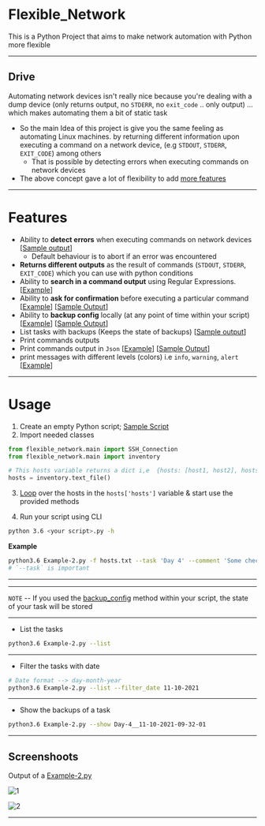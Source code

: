 # Flexible_Network

This is a Python Project that aims to make network automation with Python more flexible

---

## Drive

Automating network devices isn't really nice because you're dealing with a dump device (only returns output, no `STDERR`, no `exit_code` .. only output) ... which makes automating them a bit of static task

* So the main Idea of this project is give you the same feeling as automating Linux machines. by returning  different information upon executing a command on a network device, (e.g `STDOUT`, `STDERR`, `EXIT_CODE`) among others
  * That is possible by detecting errors when executing commands on network devices
* The above concept gave a lot of flexibility to add [more features](https://gitlab.com/eslam.gomaa1/flexible_network/-/blob/main/README.md#features)


---


# Features

* Ability to **detect errors** when executing commands on network devices [[Sample output](https://i.imgur.com/5taJkl2.png)]
    * Default behaviour is to abort if an error was encountered
* **Returns different outputs** as the result of commands (`STDOUT`, `STDERR`, `EXIT_CODE`) which you can use with python conditions
* Ability to **search in a command output** using Regular Expressions. [[Example](https://gitlab.com/eslam.gomaa1/flexible_network/-/blob/main/Example-2.py#L22)]
* Ability to **ask for confirmation** before executing a particular command [[Example](https://gitlab.com/eslam.gomaa1/flexible_network/-/blob/main/Example-2.py#L32)] [[Sample Output](https://i.imgur.com/331PPsy.png)]
* Ability to **backup config** locally (at any point of time within your script) [[Example](https://gitlab.com/eslam.gomaa1/flexible_network/-/blob/main/Example-2.py#L29)] [[Sample Output](https://i.imgur.com/8AS8d6a.png)]
* List tasks with backups (Keeps the state of backups) [[Sample output](https://i.imgur.com/sKiZogL.png)]
* Print commands outputs
* Print commands output in `Json` [[Example](https://gitlab.com/eslam.gomaa1/flexible_network/-/blob/main/Example-2.py#L28)] [[Sample Output](https://i.imgur.com/Dgeh4kQ.png)]
* print messages with different levels (colors) i.e  `info`, `warning`, `alert` [[Example](https://gitlab.com/eslam.gomaa1/flexible_network/-/blob/main/Example-2.py#L21)]



---


# Usage

1. Create an empty Python script; [Sample Script](https://gitlab.com/eslam.gomaa1/flexible_network/-/blob/main/Example-2.py#L1)
2. Import needed classes
```python
from flexible_network.main import SSH_Connection
from flexible_network.main import inventory

# This hosts variable returns a dict i,e  {hosts: [host1, host2], hosts_number: N}
hosts = inventory.text_file()
```
3. [Loop](https://gitlab.com/eslam.gomaa1/flexible_network/-/blob/main/Example-2.py#L14) over the hosts in the `hosts['hosts']` variable & start use the provided methods

4. Run your script using CLI
```bash
python 3.6 <your script>.py -h
```

**Example**

```bash
python3.6 Example-2.py -f hosts.txt --task 'Day 4' --comment 'Some checks & taking backups of some devices'
# `--task` is important
```

---
---

`NOTE` -- If you used the [backup_config](https://gitlab.com/eslam.gomaa1/flexible_network/-/blob/main/Example-2.py#L29) method within your script, the state of your task will be stored

---


* List the tasks

```bash
python3.6 Example-2.py --list
```

---

* Filter the tasks with date

```bash
# Date format --> day-month-year
python3.6 Example-2.py --list --filter_date 11-10-2021
```

--- 

* Show the backups of a task

```bash
python3.6 Example-2.py --show Day-4__11-10-2021-09-32-01
```

---


## Screenshoots

Output of a [Example-2.py](https://gitlab.com/eslam.gomaa1/flexible_network/-/blob/main/Example-2.py)

![1](https://i.imgur.com/TRcFcSN.png)

![2](https://i.imgur.com/pWYqqfR.png)


---


